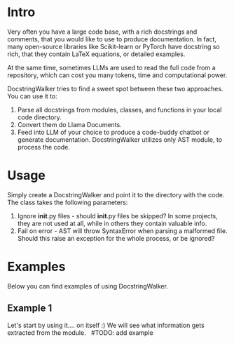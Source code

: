 # Intro
Very often you have a large code base, with a rich docstrings and comments, that you would like to use to produce documentation. In fact, many open-source libraries like Scikit-learn or PyTorch have docstring so rich, that they contain LaTeX equations, or detailed examples. 

At the same time, sometimes LLMs are used to read the full code from a repository, which can cost you many tokens, time and computational power.

DocstringWalker tries to find a sweet spot between these two approaches. You can use it to:

1. Parse all docstrings from modules, classes, and functions in your local code directory.
2. Convert them do Llama Documents.
3. Feed into LLM of your choice to produce a code-buddy chatbot or generate documentation.
DocstringWalker utilizes only AST module, to process the code.

# Usage

Simply create a DocstringWalker and point it to the directory with the code. The class takes the following parameters:

1. Ignore __init__.py files - should __init__.py files be skipped? In some projects, they are not used at all, while in others they contain valuable info. 
2. Fail on error - AST will throw SyntaxError when parsing a malformed file. Should this raise an exception for the whole process, or be ignored?

# Examples

Below you can find examples of using DocstringWalker.

## Example 1

Let's start by using it.... on itself :) We will see what information gets extracted from the module.  
#TODO: add example


